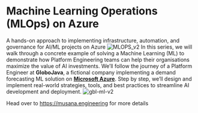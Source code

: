 # Machine Learning Operations (MLOps) on Azure 
A hands-on approach to implementing infrastructure, automation, and governance for AI/ML projects on Azure
![MLOPS_v2](https://github.com/user-attachments/assets/4a936169-54a3-4605-8528-96fb25b3c09a)
In this series, we will walk through a concrete example of solving a Machine Learning (ML) to demonstrate how Platform Engineering teams can help their organisations maximize the value of AI investments. We’ll follow the journey of a Platform Engineer at **GloboJava**, a fictional company implementing a demand forecasting ML solution on **[Microsoft Azure](https://azure.microsoft.com/)**. Step by step, we’ll design and implement real-world strategies, tools, and best practices to streamline AI development and deployment.
![gbl-ml-v2](https://github.com/user-attachments/assets/0c00bf7d-9f59-4344-9af0-8ae00fb3fbfd)

Head over to https://musana.engineering for more details
